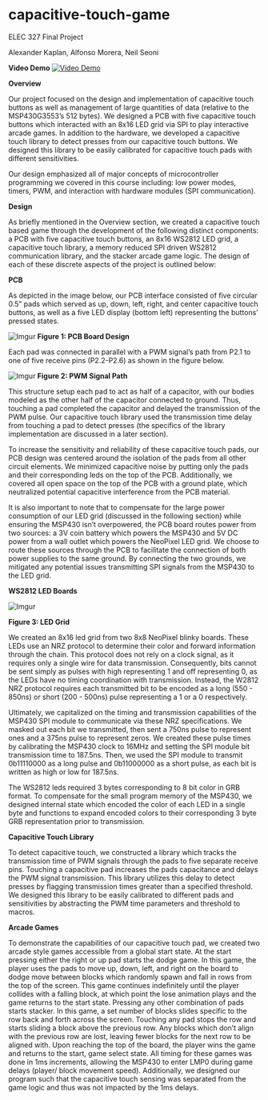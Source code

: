 # capacitive-touch-game
ELEC 327 Final Project

Alexander Kaplan,
Alfonso Morera,
Neil Seoni

**Video Demo**
[![Video Demo](https://i.imgur.com/SZCrklM.png)](http://www.youtube.com/watch?v=ffcCMSMpSBw "Video Demo")


**Overview**

Our project focused on the design and implementation of capacitive touch buttons as well as management of large quantities of data (relative to the MSP430G3553’s 512 bytes). We designed a PCB with five capacitive touch buttons which interacted with an 8x16 LED grid via SPI to play interactive arcade games. In addition to the hardware, we developed a capacitive touch library to detect presses from our capacitive touch buttons. We designed this library to be easily calibrated for capacitive touch pads with different sensitivities. 

Our design emphasized all of major concepts of microcontroller programming we covered in this course including: low power modes, timers, PWM, and interaction with hardware modules (SPI communication).

**Design**

As briefly mentioned in the Overview section, we created a capacitive touch based game through the development of the following distinct components: a PCB with five capacitive touch buttons, an 8x16 WS2812 LED grid, a capacitive touch library, a memory reduced SPI driven WS2812 communication library, and the stacker arcade game logic. The design of each of these discrete aspects of the project is outlined below:

**PCB**

As depicted in the image below, our PCB interface consisted of five circular 0.5” pads which served as up, down, left, right, and center capacitive touch buttons, as well as a five LED display (bottom left) representing the buttons’ pressed states. 

![Imgur](https://i.imgur.com/aH4VqKW.png)
**Figure 1: PCB Board Design**

Each pad was connected in parallel with a PWM signal’s path from P2.1 to one of five receive pins (P2.2-P2.6) as shown in the figure below.

![Imgur](https://i.imgur.com/0JYk5dQ.png)
**Figure 2: PWM Signal Path**


This structure setup each pad to act as half of a capacitor, with our bodies modeled as the other half of the capacitor connected to ground. Thus, touching a pad completed the capacitor and delayed the transmission of the PWM pulse. Our capacitive touch library used the transmission time delay from touching a pad to detect presses (the specifics of the library implementation are discussed in a later section).

To increase the sensitivity and reliability of these capacitive touch pads, our PCB design was centered around the isolation of the pads from all other circuit elements. We minimized capacitive noise by putting only the pads and their corresponding leds on the top of the PCB. Additionally, we covered all open space on the top of the PCB with a ground plate, which neutralized potential capacitive interference from the PCB material.

It is also important to note that to compensate for the large power consumption of our LED grid (discussed in the following section) while ensuring the MSP430 isn’t overpowered, the PCB board routes power from two sources: a 3V coin battery which powers the MSP430 and 5V DC power from a wall outlet which powers the NeoPixel LED grid. We choose to route these sources through the PCB to facilitate the connection of both power supplies to the same ground. By connecting the two grounds, we mitigated any potential issues transmitting SPI signals from the MSP430 to the LED grid.

**WS2812 LED Boards**

![Imgur](https://i.imgur.com/CnDdV7w.jpg)

**Figure 3: LED Grid**

We created an 8x16 led grid from two 8x8 NeoPixel blinky boards. These LEDs use an NRZ protocol to determine their color and forward information through the chain. This protocol does not rely on a clock signal, as it requires only a single wire for data transmission. Consequently, bits cannot be sent simply as pulses with high representing 1 and off representing 0, as the LEDs have no timing coordination with transmission. Instead, the W2812 NRZ protocol requires each transmitted bit to be encoded as a long (550 - 850ns) or short (200 - 500ns) pulse representing a 1 or a 0 respectively.

Ultimately, we capitalized on the timing and transmission capabilities of the MSP430 SPI module to communicate via these NRZ specifications. We masked out each bit we transmitted, then sent a 750ns pulse to represent ones and a 375ns pulse to represent zeros. We created these pulse times by calibrating the MSP430 clock to 16MHz and setting the SPI module bit transmission time to 187.5ns. Then, we used the SPI module to transmit 0b11110000 as a long pulse and 0b11000000 as a short pulse, as each bit is written as high or low for 187.5ns. 

The WS2812 leds required 3 bytes corresponding to 8 bit color in GRB format. To compensate for the small program memory of the MSP430, we designed internal state which encoded the color of each LED in a single byte and functions to expand encoded colors to their corresponding 3 byte GRB representation prior to transmission. 

**Capacitive Touch Library**

To detect capacitive touch, we constructed a library which tracks the transmission time of PWM signals through the pads to five separate receive pins. Touching a capacitive pad increases the pads capacitance and delays the PWM signal transmission. This library utilizes this delay to detect presses by flagging transmission times greater than a specified threshold. We designed this library to be easily calibrated to different pads and sensitivities by abstracting the PWM time parameters and threshold to macros.

**Arcade Games**

To demonstrate the capabilities of our capacitive touch pad, we created two arcade style games accessible from a global start state. At the start pressing either the right or up pad starts the dodge game. In this game, the player uses the pads to move up, down, left, and right on the board to dodge move between blocks which randomly spawn and fall in rows from the top of the screen. This game continues indefinitely until the player collides with a falling block, at which point the lose animation plays and the game returns to the start state. Pressing any other combination of pads starts stacker. In this game, a set number of blocks slides specific to the row back and forth across the screen. Touching any pad stops the row and starts sliding a block above the previous row. Any blocks which don’t align with the previous row are lost, leaving fewer blocks for the next row to be aligned with. Upon reaching the top of the board, the player wins the game and returns to the start, game select state.  All timing for these games was done in 1ms increments, allowing the MSP430 to enter LMP0 during game delays (player/ block movement speed). Additionally, we designed our program such that the capacitive touch sensing was separated from the game logic and thus was not impacted by the 1ms delays.
